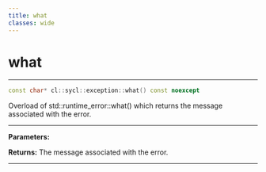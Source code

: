 ```yaml
---
title: what
classes: wide
---
```

# what

---

```cpp
const char* cl::sycl::exception::what() const noexcept
```


Overload of std::runtime_error::what() which returns the message associated with the error. 


---
**Parameters:**

**Returns:** The message associated with the error. 

---
